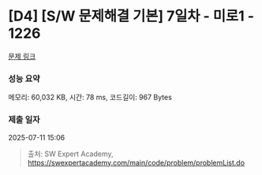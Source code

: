 # [D4] [S/W 문제해결 기본] 7일차 - 미로1 - 1226 

[문제 링크](https://swexpertacademy.com/main/code/problem/problemDetail.do?contestProbId=AV14vXUqAGMCFAYD) 

### 성능 요약

메모리: 60,032 KB, 시간: 78 ms, 코드길이: 967 Bytes

### 제출 일자

2025-07-11 15:06



> 출처: SW Expert Academy, https://swexpertacademy.com/main/code/problem/problemList.do